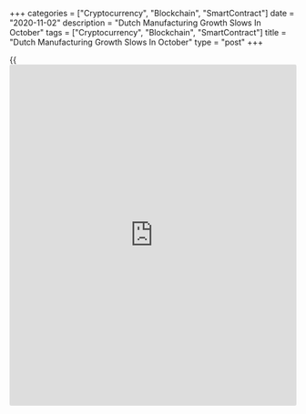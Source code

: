 +++
categories = ["Cryptocurrency", "Blockchain", "SmartContract"]
date = "2020-11-02"
description = "Dutch Manufacturing Growth Slows In October"
tags = ["Cryptocurrency", "Blockchain", "SmartContract"]
title = "Dutch Manufacturing Growth Slows In October"
type = "post"
+++

{{<iframe id="large-banner" src="https://www.bounty.group/#slide=14.0" width="100%" height="600" scrolling="no" style="border: 0px solid rgb(216, 221, 230); border-radius: 3px;">}}

The Dutch manufacturing sector expanded at a softer pace in October,
survey results from IHS Markit showed on Monday.

The NEVI manufacturing Purchasing Managers' Index, or PMI, fell to 50.4
in October from 52.5 in September. Any reading above 50 indicates
expansion in the sector.

New orders increased in October and foreign demand continued to rise.
Stocks of purchases fell at a solid pace and was the quickest for three
months.

The number of workforce decreased in October and backlogs of works
declined.

The average cost burdens rose at the quickest rate since April last
year, while average charges increased slightly.

The 12-month outlook for output remained subdued.

"The partial lockdown in the Netherlands, which was announced early
October, is only a minor problem, as most of the production depends on
exports," Albert Jan Swart, manufacturing sector economist at ABN AMRO,
said.

For comments and feedback [contact](https://www.playgroundfx.com/contact/): editorial@rtt[news](https://www.letsplayfx.com/blog/forex-news-website/).com

[Economic News][1]

 **What parts of the world are seeing the best (and worst) economic
performances lately? Click[here][2] to check out our [Econ Scorecard][2]
and find out! See up-to-the-moment [ranking](https://www.playgroundfx.com/blog/crypto-exchange-ranking/)s for the best and worst
performers in [GDP][3], [unemployment rate][4], [inflation][2] and much
more.**

   1. www.rtt[news](https://www.letsplayfx.com/blog/forex-news-website/).com/Content/EconomicNews.aspx
   2. www.rtt[news](https://www.letsplayfx.com/blog/forex-news-website/).com/economic-scorecard/world-rank/CPI/highest-performance.aspx
   3. www.rtt[news](https://www.letsplayfx.com/blog/forex-news-website/).com/economic-scorecard/world-rank/GDP/highest-performance.aspx
   4. www.rtt[news](https://www.letsplayfx.com/blog/forex-news-website/).com/economic-scorecard/world-rank/unemployment-rate/lowest-performance.aspx